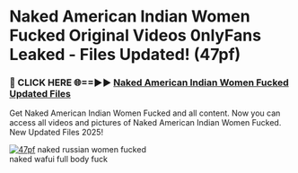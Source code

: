 # Naked American Indian Women Fucked Original Videos 0nlyFans Leaked - Files Updated! (47pf)

<h3>🔴 CLICK HERE 🌐==►► <a href="https://tinyurl.com/up5wt9bj" rel="nofollow">Naked American Indian Women Fucked Updated Files</a></h3>

Get Naked American Indian Women Fucked and all content. Now you can access all videos and pictures of Naked American Indian Women Fucked. New Updated Files 2025!

[![47pf](https://i.imgur.com/ABiUzMV.gif)](https://tinyurl.com/up5wt9bj)
naked russian women fucked<br>
naked wafui full body fuck